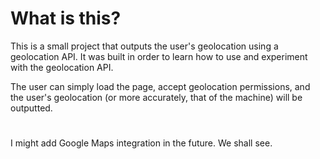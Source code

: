 # What is this?

This is a small project that outputs the user's geolocation using a geolocation API. It was built in order to learn how to use and experiment with the geolocation API.

The user can simply load the page, accept geolocation permissions, and the user's geolocation (or more accurately, that of the machine) will be outputted.

#

I might add Google Maps integration in the future. We shall see.
